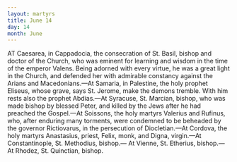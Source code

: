 ```yaml
---
layout: martyrs
title: June 14
day: 14
month: June
---
```

AT Caesarea, in Cappadocia, the consecration of St.
Basil, bishop and doctor of the Church, who was
eminent for learning and wisdom in the time of the
emperor Valens. Being adorned with every virtue,
he was a great light in the Church, and defended her
with admirable constancy against the Arians and
Macedonians.&mdash;At Samaria, in Palestine, the holy
prophet Eliseus, whose grave, says St. Jerome, make
the demons tremble. With him rests also the
prophet Abdias.&mdash;At Syracuse, St. Marcian, bishop,
who was made bishop by blessed Peter, and killed by
the Jews after he had preached the Gospel.&mdash;At Soissons, the holy martyrs Valerius and Rufinus, who,
after enduring many torments, were condemned to
be beheaded by the governor Rictiovarus, in the persecution of Diocletian.&mdash;At Cordova, the holy martyrs Anastasius, priest, Felix, monk, and Digna,
virgin.&mdash;At Constantinople, St. Methodius, bishop.&mdash;
At Vienne, St. Etherius, bishop.&mdash;At Rhodez, St.
Quinctian, bishop.

